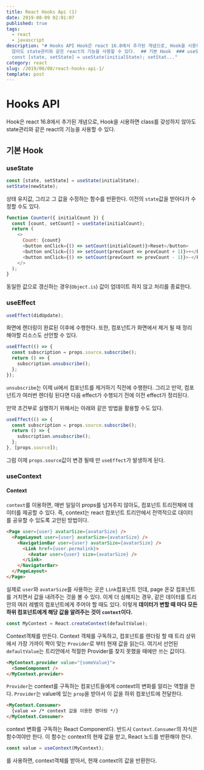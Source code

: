 ```yaml
---
title: React Hooks Api (1)
date: 2019-08-09 02:01:07
published: true
tags:
  - react
  - javascript
description: "# Hooks API Hook은 react 16.8에서 추가된 개념으로, Hook을 시용하면 class를 갖성하지
  않아도 state관리와 같은 react의 기능을 사용할 수 있다.  ## 기본 Hook  ### useState  ```javascript
  const [state, setState] = useState(initialState); setStat..."
category: react
slug: /2019/08/08/react-hooks-api-1/
template: post
---
```

# Hooks API

Hook은 react 16.8에서 추가된 개념으로, Hook을 시용하면 class를 갖성하지 않아도 state관리와 같은 react의 기능을 사용할 수 있다.

## 기본 Hook

### useState

```javascript
const [state, setState] = useState(initialState);
setState(newState);
```

상태 유지값, 그리고 그 값을 수정하는 함수를 반환한다. 이전의 `state`값을 받아다가 수정할 수도 있다.

```javascript
function Counter({ initialCount }) {
  const [count, setCount] = useState(initialCount);
  return (
    <>
      Count: {count}
      <button onClick={() => setCount(initialCount)}>Reset</button>
      <button onClick={() => setCount(prevCount => prevCount + 1)}>+</button>
      <button onClick={() => setCount(prevCount => prevCount - 1)}>-</button>
    </>
  );
}
```

동일한 값으로 갱신하는 경우(`Object.is`) 값이 업데이트 하지 않고 처리를 종료한다.

### useEffect

```javascript
useEffect(didUpdate);
```

화면에 렌더링이 완료된 이후에 수행한다. 또한, 컴포넌트가 화면에서 제거 될 때 정리 해야할 리소스도 선언할 수 있다.

```javascript
useEffect(() => {
  const subscription = props.source.subscribe();
  return () => {
    subscription.unsubscribe();
  };
});
```

`unsubscribe`는 이제 ui에서 컴포넌트를 제거하기 직전에 수행한다. 그리고 만약, 컴포넌트가 여러번 렌더링 된다면 다음 effect가 수행되기 전에 이전 effect가 정리된다.

만약 조건부로 실행하기 위해서는 아래와 같은 방법을 활용할 수도 있다.

```javascript
useEffect(() => {
  const subscription = props.source.subscribe();
  return () => {
    subscription.unsubscribe();
  };
}, [props.source]);
```

그럼 이제 `props.source`값이 변경 될때 만 `useEffect`가 발생하게 된다.

### useContext

#### Context

`context`를 이용하면, 매번 일일이 props를 넘겨주지 않아도, 컴포넌트 트리전체에 데이터를 제공할 수 있다. 즉, context는 react 컴포넌트 트리안에서 전역적으로 대이터를 공유할 수 있도록 고안된 방법이다.

```html
<Page user={user} avatarSize={avatarSize} />
  <PageLayout user={user} avatarSize={avatarSize} />
    <NavigationBar user={user} avatarSize={avatarSize} />
      <Link href={user.permalink}>
        <Avatar user={user} size={avatarSize} />
      </Link>
    </NavigatorBar>
  </PageLayout>
</Page>
```

실제로 `user`와 `avatarSize`를 사용하는 곳은 `Link`컴포넌트 인데, page 온갖 컴포넌트를 거치면서 값을 내려주는 것을 볼 수 있다. 이게 더 심해지는 경우, 같은 데이터를 트리안의 여러 레벨의 컴포넌트에게 주어야 할 때도 있다. 이렇게 **데이터가 변할 때 마다 모든 하위 컴포넌트에게 해당 값을 알려주는 것이 `context`이다.**

```javascript
const MyContext = React.createContext(defaultValue);
```

Context객체를 만든다. Context 객체를 구독하고, 컴포넌트를 렌더링 할 때 트리 상위에서 가장 가까이 짝이 맞는 `Provider`로 부터 현재 값을 읽는다. 여기서 선언된 `defaultValue`는 트리안에서 적절한 Provider를 찾지 못했을 때에만 쓰는 값이다.

```html
<MyContext.provider value="{someValue}">
  <SomeComponent />
</MyContext.provider>
```

`Provider`는 context를 구독하는 컴포넌트들에게 context의 변화를 알리는 역할을 한다. `Provider`는 value에 있는 `prop`을 받아서 이 값을 하위 컴포넌트에 전달한다.

```html
<MyContext.Consumer>
  {value => /* context 값을 이용한 렌더링 */}
</MyContext.Consumer>
```

context 변화를 구독하는 React Component다. 반드시 `Context.Consumer`의 자식은 함수여야만 한다. 이 함수는 context의 현재 값을 받고, React 노드를 반환해야 한다.

```javascript
const value = useContext(MyContext);
```

를 사용하면, context객체를 받아서, 현재 context의 값을 반환한다.
